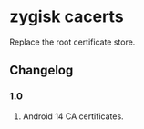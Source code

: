 # zygisk cacerts

Replace the root certificate store.

## Changelog
### 1.0
1. Android 14 CA certificates.
